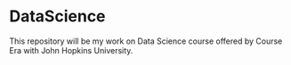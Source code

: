 # DataScience
This repository will be my work on Data Science course offered by Course Era with John Hopkins University.

